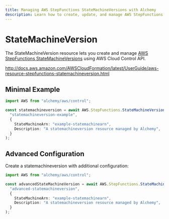 ```yaml
---
title: Managing AWS StepFunctions StateMachineVersions with Alchemy
description: Learn how to create, update, and manage AWS StepFunctions StateMachineVersions using Alchemy Cloud Control.
---
```


# StateMachineVersion

The StateMachineVersion resource lets you create and manage [AWS StepFunctions StateMachineVersions](https://docs.aws.amazon.com/stepfunctions/latest/userguide/) using AWS Cloud Control API.

http://docs.aws.amazon.com/AWSCloudFormation/latest/UserGuide/aws-resource-stepfunctions-statemachineversion.html

## Minimal Example

```ts
import AWS from "alchemy/aws/control";

const statemachineversion = await AWS.StepFunctions.StateMachineVersion(
  "statemachineversion-example",
  {
    StateMachineArn: "example-statemachinearn",
    Description: "A statemachineversion resource managed by Alchemy",
  }
);
```

## Advanced Configuration

Create a statemachineversion with additional configuration:

```ts
import AWS from "alchemy/aws/control";

const advancedStateMachineVersion = await AWS.StepFunctions.StateMachineVersion(
  "advanced-statemachineversion",
  {
    StateMachineArn: "example-statemachinearn",
    Description: "A statemachineversion resource managed by Alchemy",
  }
);
```

